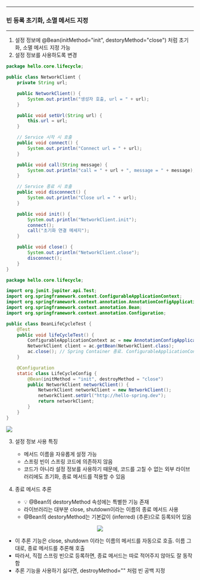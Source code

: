 -----
### 빈 등록 초기화, 소멸 메서드 지정
-----
1. 설정 정보에 @Bean(initMethod="init", destoryMethod="close") 처럼 초기화, 소멸 메서드 지정 가능
2. 설정 정보를 사용하도록 변경
```java
package hello.core.lifecycle;

public class NetworkClient {
    private String url;

    public NetworkClient() {
        System.out.println("생성자 호출, url = " + url);
    }

    public void setUrl(String url) {
        this.url = url;
    }

    // Service 시작 시 호출
    public void connect() {
        System.out.println("Connect url = " + url);
    }

    public void call(String message) {
        System.out.println("call = " + url + ", message = " + message);
    }

    // Service 종료 시 호출
    public void disconnect() {
        System.out.println("Close url = " + url);
    }

    public void init() {
        System.out.println("NetworkClient.init");
        connect();
        call("초기화 연결 메세지");
    }

    public void close() {
        System.out.println("NetworkClient.close");
        disconnect();
    }
}
```
```java
package hello.core.lifecycle;

import org.junit.jupiter.api.Test;
import org.springframework.context.ConfigurableApplicationContext;
import org.springframework.context.annotation.AnnotationConfigApplicationContext;
import org.springframework.context.annotation.Bean;
import org.springframework.context.annotation.Configuration;

public class BeanLifeCycleTest {
    @Test
    public void lifeCycleTest() {
        ConfigurableApplicationContext ac = new AnnotationConfigApplicationContext(LifeCycleConfig.class);
        NetworkClient client = ac.getBean(NetworkClient.class);
        ac.close(); // Spring Container 종료. ConfigurableApplicationContext 필요
    }

    @Configuration
    static class LifeCycleConfig {
        @Bean(initMethod = "init", destroyMethod = "close")
        public NetworkClient networkClient() {
            NetworkClient networkClient = new NetworkClient();
            networkClient.setUrl("http://hello-spring.dev");
            return networkClient;
        }
    }
}
```
<div align="cetner">
<img src="https://github.com/sooyounghan/HTTP/assets/34672301/bc4a0c18-b996-4019-b30c-3fd2cf47a1cf">
</div>

3. 설정 정보 사용 특징
   - 메서드 이름을 자유롭게 설정 가능
   - 스프링 빈이 스프링 코드에 의존하지 않음
   - 코드가 아니라 설정 정보를 사용하기 때문에, 코드를 고칠 수 없는 외부 라이브러리에도 초기화, 종료 메서드를 적용할 수 있음

4. 종료 메서드 추론
   - 💡 @Bean의 destoryMethod 속성에는 특별한 기능 존재
   - 라이브러리는 대부분 close, shutdown이라는 이름의 종료 메서드 사용
   - @Bean의 destoryMethod는 기본값이 (inferred) (추론)으로 등록되어 있음
<div align="center">
<img src="https://github.com/sooyounghan/HTTP/assets/34672301/aaea6ddf-9c97-49f4-9d12-91daa2ed0bfa">
</div>

   - 이 추론 기능은 close, shutdown 이라는 이름의 메서드를 자동으로 호출. 이름 그대로, 종료 메서드를 추론해 호출
   - 따라서, 직접 스프링 빈으로 등록하면, 종료 메서드는 따로 적어주지 않아도 잘 동작함
   - 추론 기능을 사용하기 싫다면, destroyMethod="" 처럼 빈 공백 지정
  
